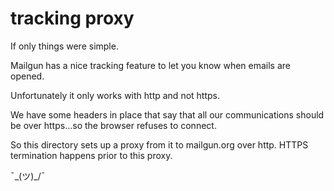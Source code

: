 # tracking proxy

If only things were simple.

Mailgun has a nice tracking feature to let you know when emails are opened.

Unfortunately it only works with http and not https. 

We have some headers in place that say that all our communications should be over https...so the browser refuses to connect.

So this directory sets up a proxy from it to mailgun.org over http. HTTPS termination happens prior to this proxy.

¯\_(ツ)_/¯

